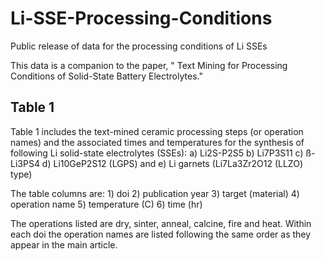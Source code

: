 # Li-SSE-Processing-Conditions
Public release of data for the processing conditions of Li SSEs

This data is a companion to the paper, " Text Mining for Processing Conditions of Solid-State Battery Electrolytes."

## Table 1
Table 1 includes the text-mined ceramic processing steps (or operation names) and the associated times and temperatures for the synthesis of following Li solid-state electrolytes (SSEs):
a) Li2S-P2S5 b) Li7P3S11 c) ß-Li3PS4 d) Li10GeP2S12 (LGPS) and e) Li garnets (Li7La3Zr2O12 (LLZO) type)

The table columns are: 1) doi 2) publication year 3) target (material) 4) operation name 5) temperature (C) 6) time (hr)

The operations listed are dry, sinter, anneal, calcine, fire and heat. Within each doi the operation names are listed following the same order as they appear in the main article.
